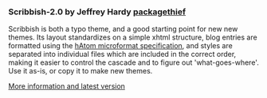 ### Scribbish-2.0 by Jeffrey Hardy [packagethief][1]

Scribbish is both a typo theme, and a good starting point for new new themes. Its layout standardizes on a simple xhtml structure, blog entries are formatted using the [hAtom microformat specification][2], and styles are separated into individual files which are included in the correct order, making it easier to control the cascade and to figure out 'what-goes-where'. Use it as-is, or copy it to make new themes.

[More information and latest version][3]

[1]: http://quotedprintable.com/
[2]: http://microformats.org/wiki/hatom
[3]: http://quotedprintable.com/pages/scribbish